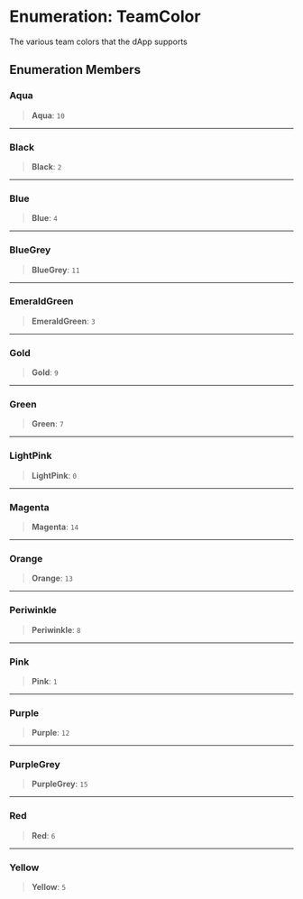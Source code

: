 # Enumeration: TeamColor

The various team colors that the dApp supports

## Enumeration Members

### Aqua

> **Aqua**: `10`

***

### Black

> **Black**: `2`

***

### Blue

> **Blue**: `4`

***

### BlueGrey

> **BlueGrey**: `11`

***

### EmeraldGreen

> **EmeraldGreen**: `3`

***

### Gold

> **Gold**: `9`

***

### Green

> **Green**: `7`

***

### LightPink

> **LightPink**: `0`

***

### Magenta

> **Magenta**: `14`

***

### Orange

> **Orange**: `13`

***

### Periwinkle

> **Periwinkle**: `8`

***

### Pink

> **Pink**: `1`

***

### Purple

> **Purple**: `12`

***

### PurpleGrey

> **PurpleGrey**: `15`

***

### Red

> **Red**: `6`

***

### Yellow

> **Yellow**: `5`

